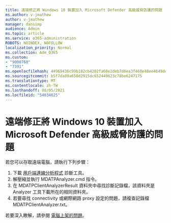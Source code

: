 ```yaml
---
title: 遠端修正將 Windows 10 裝置加入 Microsoft Defender 高級威脅防護的問題
ms.author: v-jmathew
author: v-jmathew
manager: dansimp
audience: Admin
ms.topic: article
ms.service: o365-administration
ROBOTS: NOINDEX, NOFOLLOW
localization_priority: Normal
ms.collection: Adm_O365
ms.custom:
- "9000760"
- "7391"
ms.openlocfilehash: 44969436c99b182cb4202fa60e2deb7d6ea3f460e48ee4649de1cfb646970f34
ms.sourcegitcommit: b5f7da89a650d2915dc652449623c78be6247175
ms.translationtype: MT
ms.contentlocale: zh-TW
ms.lasthandoff: 08/05/2021
ms.locfileid: "54034025"
---
```

# <a name="remotely-fix-problems-with-onboarding-windows-10-devices-to-microsoft-defender-advanced-threat-protection"></a>遠端修正將 Windows 10 裝置加入 Microsoft Defender 高級威脅防護的問題

若您可以存取遠端電腦，請執行下列步驟：

1. 下載 [用戶端連線分析程式](https://go.microsoft.com/fwlink/?linkid=2143466) 診斷工具。
2. 解壓縮並執行 MDATPAnalyzer.cmd 指令。
3. 在 MDATPClientAnalyzerResult 資料夾中尋找診斷記錄檔，該資料夾是 Analyzer 工具下載所在的相同資料夾。
4. 若要尋找 connectivity 或網際網路 proxy 設定的問題，請複查記錄檔 MDATPClientAnalyzer.txt。

若要深入瞭解，請參閱 [電腦上架的問題](https://go.microsoft.com/fwlink/?linkid=2143634)。
